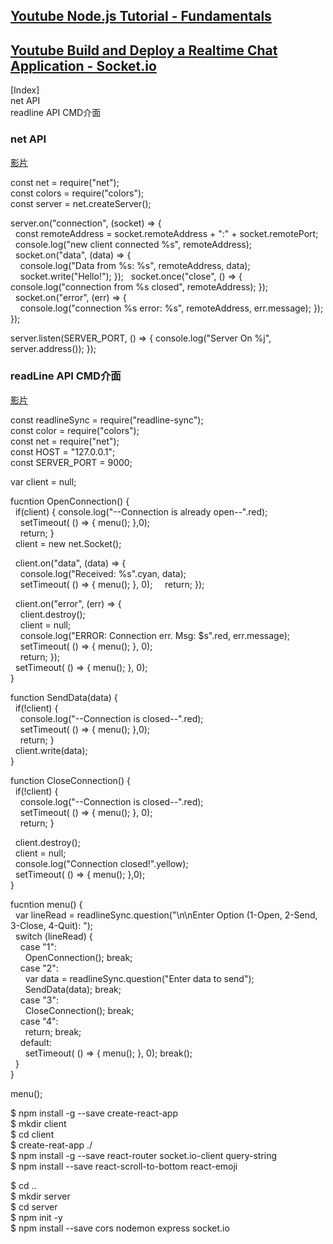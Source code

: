 


## [Youtube Node.js Tutorial - Fundamentals](https://www.youtube.com/playlist?list=PLvZkOAgBYrsQVc9PFn8mQ-xXef9zmy3kC)  
## [Youtube Build and Deploy a Realtime Chat Application - Socket.io](https://www.youtube.com/watch?v=ZwFA3YMfkoc&ab_channel=JavaScriptMastery)  


[Index]  
net API  
readline API  CMD介面  





### net API  
[影片](https://youtu.be/HyGtI17qAjM?t=356)  

const net = require("net");  
const colors = require("colors");  
const server = net.createServer();  

server.on("connection", (socket) => {   
&nbsp; const remoteAddress = socket.remoteAddress + ":" + socket.remotePort;  
&nbsp; console.log("new client connected %s", remoteAddress);  
&nbsp; socket.on("data", (data) => {  
&nbsp; &nbsp; console.log("Data from %s: %s", remoteAddress, data);      
&nbsp; &nbsp; socket.write("Hello!");  });
&nbsp; socket.once("close", () => { console.log("connection from %s closed", remoteAddress); });  
&nbsp; socket.on("error", (err) => {  
&nbsp; &nbsp; console.log("connection %s error: %s", remoteAddress, err.message); });  
});  


server.listen(SERVER_PORT, () => { console.log("Server On %j", server.address());  });  

### readLine API  CMD介面
[影片](https://youtu.be/BvikbwV3O_c?list=PLvZkOAgBYrsQVc9PFn8mQ-xXef9zmy3kC&t=856)  


const readlineSync = require("readline-sync");  
const color = require("colors");  
const net = require("net");  
const HOST = "127.0.0.1";  
const SERVER_PORT = 9000;  

var client = null;  

fucntion OpenConnection() {  
&nbsp; if(client)  { console.log("--Connection is already open--".red);  
&nbsp; &nbsp; setTimeout( () => { menu(); },0);  
&nbsp; &nbsp; return;  }   
&nbsp; client = new net.Socket();  

&nbsp; client.on("data", (data) => {  
&nbsp; &nbsp; console.log("Received: %s".cyan, data);  
&nbsp; &nbsp; setTimeout( () => { menu(); }, 0);
&nbsp; &nbsp; return;  });  

&nbsp; client.on("error", (err) => {  
&nbsp; &nbsp; client.destroy();  
&nbsp; &nbsp; client = null;  
&nbsp; &nbsp; console.log("ERROR: Connection err. Msg: $s".red, err.message);   
&nbsp; &nbsp; setTimeout( () => { menu(); }, 0);  
&nbsp; &nbsp; return;  });  
&nbsp; setTimeout( () => { menu(); }, 0);  
}  

function SendData(data) {  
&nbsp; if(!client) {  
&nbsp; &nbsp; console.log("--Connection is closed--".red);  
&nbsp; &nbsp; setTimeout( () => { menu(); },0);  
&nbsp; &nbsp; return;  }  
&nbsp; client.write(data);  
}  

function CloseConnection() {  
&nbsp; if(!client) {  
&nbsp; &nbsp; console.log("--Connection is closed--".red);  
&nbsp; &nbsp; setTimeout( () => { menu(); }, 0);  
&nbsp; &nbsp; return; }  

&nbsp; client.destroy();  
&nbsp; client = null;  
&nbsp; console.log("Connection closed!".yellow);  
&nbsp; setTimeout( () => { menu(); },0);  
}  

fucntion menu() {  
&nbsp; var lineRead = readlineSync.question("\n\nEnter Option (1-Open, 2-Send, 3-Close, 4-Quit): ");  
&nbsp; switch (lineRead) {  
&nbsp; &nbsp; case "1":   
&nbsp; &nbsp; &nbsp; OpenConnection();  break;  
&nbsp; &nbsp; case "2":  
&nbsp; &nbsp; &nbsp; var data = readlineSync.question("Enter data to send");  
&nbsp; &nbsp; &nbsp; SendData(data);  break;  
&nbsp; &nbsp; case "3":  
&nbsp; &nbsp; &nbsp; CloseConnection();  break;  
&nbsp; &nbsp; case "4":  
&nbsp; &nbsp; &nbsp; return;  break;  
&nbsp; &nbsp; default:  
&nbsp; &nbsp; &nbsp; setTimeout( () => { menu(); }, 0); break();  
&nbsp; }  
}  

menu();  









$ npm install -g --save create-react-app  
$ mkdir client  
$ cd client  
$ create-reat-app ./  
$ npm install -g --save react-router socket.io-client query-string  
$ npm install --save react-scroll-to-bottom react-emoji  

$ cd ..  
$ mkdir server  
$ cd server  
$ npm init -y  
$ npm install --save cors nodemon express socket.io  

















